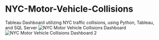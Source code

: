 # NYC-Motor-Vehicle-Collisions
Tableau Dashboard utilizing NYC traffic collisions, using Python, Tableau, and SQL Server
![NYC Motor Vehicle Collisions Dashboard](https://github.com/JCastillo032/NYC-Motor-Vehicle-Collisions/assets/118695631/aeaf9914-2055-42d2-8e0f-8e313c5c631d)
![NYC Motor Vehicle Collisions Dashboard 2](https://github.com/JCastillo032/NYC-Motor-Vehicle-Collisions/assets/118695631/e8949af5-b1b4-4592-8633-25f1e3102b0e)
